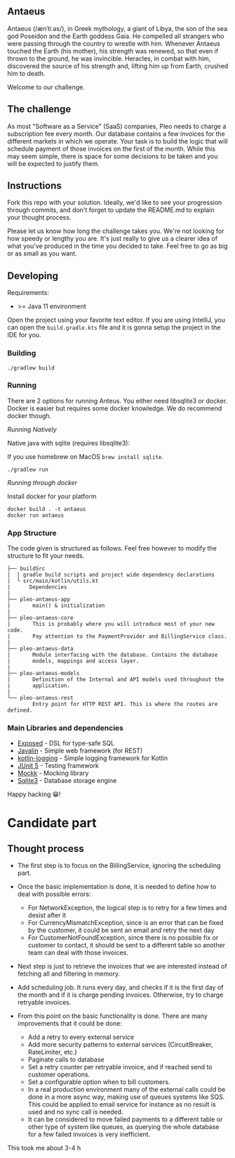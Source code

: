 ## Antaeus

Antaeus (/ænˈtiːəs/), in Greek mythology, a giant of Libya, the son of the sea god Poseidon and the Earth goddess Gaia. He compelled all strangers who were passing through the country to wrestle with him. Whenever Antaeus touched the Earth (his mother), his strength was renewed, so that even if thrown to the ground, he was invincible. Heracles, in combat with him, discovered the source of his strength and, lifting him up from Earth, crushed him to death.

Welcome to our challenge.

## The challenge

As most "Software as a Service" (SaaS) companies, Pleo needs to charge a subscription fee every month. Our database contains a few invoices for the different markets in which we operate. Your task is to build the logic that will schedule payment of those invoices on the first of the month. While this may seem simple, there is space for some decisions to be taken and you will be expected to justify them.

## Instructions

Fork this repo with your solution. Ideally, we'd like to see your progression through commits, and don't forget to update the README.md to explain your thought process.

Please let us know how long the challenge takes you. We're not looking for how speedy or lengthy you are. It's just really to give us a clearer idea of what you've produced in the time you decided to take. Feel free to go as big or as small as you want.

## Developing

Requirements:
- \>= Java 11 environment

Open the project using your favorite text editor. If you are using IntelliJ, you can open the `build.gradle.kts` file and it is gonna setup the project in the IDE for you.

### Building

```
./gradlew build
```

### Running

There are 2 options for running Anteus. You either need libsqlite3 or docker. Docker is easier but requires some docker knowledge. We do recommend docker though.

*Running Natively*

Native java with sqlite (requires libsqlite3):

If you use homebrew on MacOS `brew install sqlite`.

```
./gradlew run
```

*Running through docker*

Install docker for your platform

```
docker build . -t antaeus
docker run antaeus
```

### App Structure
The code given is structured as follows. Feel free however to modify the structure to fit your needs.
```
├── buildSrc
|  | gradle build scripts and project wide dependency declarations
|  └ src/main/kotlin/utils.kt 
|      Dependencies
|
├── pleo-antaeus-app
|       main() & initialization
|
├── pleo-antaeus-core
|       This is probably where you will introduce most of your new code.
|       Pay attention to the PaymentProvider and BillingService class.
|
├── pleo-antaeus-data
|       Module interfacing with the database. Contains the database 
|       models, mappings and access layer.
|
├── pleo-antaeus-models
|       Definition of the Internal and API models used throughout the
|       application.
|
└── pleo-antaeus-rest
        Entry point for HTTP REST API. This is where the routes are defined.
```

### Main Libraries and dependencies
* [Exposed](https://github.com/JetBrains/Exposed) - DSL for type-safe SQL
* [Javalin](https://javalin.io/) - Simple web framework (for REST)
* [kotlin-logging](https://github.com/MicroUtils/kotlin-logging) - Simple logging framework for Kotlin
* [JUnit 5](https://junit.org/junit5/) - Testing framework
* [Mockk](https://mockk.io/) - Mocking library
* [Sqlite3](https://sqlite.org/index.html) - Database storage engine

Happy hacking 😁!



# Candidate part

## Thought process
- The first step is to focus on the BillingService, ignoring the scheduling part.
- Once the basic implementation is done, it is needed to define how to deal with possible errors:
  - For NetworkException, the logical step is to retry for a few times and desist after it
  - For CurrencyMismatchException, since is an error that can be fixed by the customer, it could be sent an email and retry the next day
  - For CustomerNotFoundException, since there is no possible fix or customer to contact, it should be sent to a different table so another team can deal with those invoices.
- Next step is just to retrieve the invoices that we are interested instead of fetching all and filtering in memory.
- Add scheduling job. It runs every day, and checks if it is the first day of the month and if it is charge pending invoices. Otherwise, try to charge retryable invoices.

- From this point on the basic functionality is done. There are many improvements that it could be done:
  - Add a retry to every external service
  - Add more security patterns to external services (CircuitBreaker, RateLimiter, etc.)
  - Paginate calls to database
  - Set a retry counter per retryable invoice, and if reached send to customer operations.
  - Set a configurable option when to bill customers.
  - In a real production environment many of the external calls could be done in a more async way, making use of queues systems like SQS. This could be applied to email service for instance as no result is used and no sync call is needed.
  - It can be considered to move failed payments to a different table or other type of system like queues, as querying the whole database for a few failed invoices is very inefficient.

This took me about 3-4 h